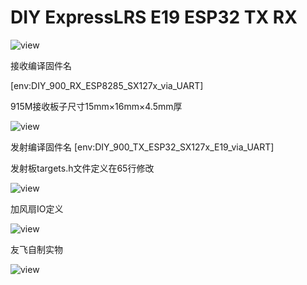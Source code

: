 # DIY ExpressLRS E19 ESP32 TX RX
![view](https://github.com/ExpressLRS/ExpressLRS-Hardware/raw/master/img/banner.png?raw=true "elrs view")

接收编译固件名

[env:DIY_900_RX_ESP8285_SX127x_via_UART]

915M接收板子尺寸15mm×16mm×4.5mm厚

![view](https://github.com/whqsz/ExpressLRS_E19_ESP32_TX/blob/main/RX-2G4-915M/915M/915_view.png?raw=true "elrs view")

发射编译固件名
[env:DIY_900_TX_ESP32_SX127x_E19_via_UART]

发射板targets.h文件定义在65行修改

![view](https://github.com/whqsz/ExpressLRS_E19_ESP32_TX/blob/main/link/edit1.png?raw=true "elrs view")

加风扇IO定义

![view](https://github.com/whqsz/ExpressLRS_E19_ESP32_TX/blob/main/link/edit2.png?raw=true "elrs view")

 友飞自制实物
 
![view](https://github.com/whqsz/ExpressLRS_E19_ESP32_TX/blob/main/link/flyapple.jpg "elrs view")
